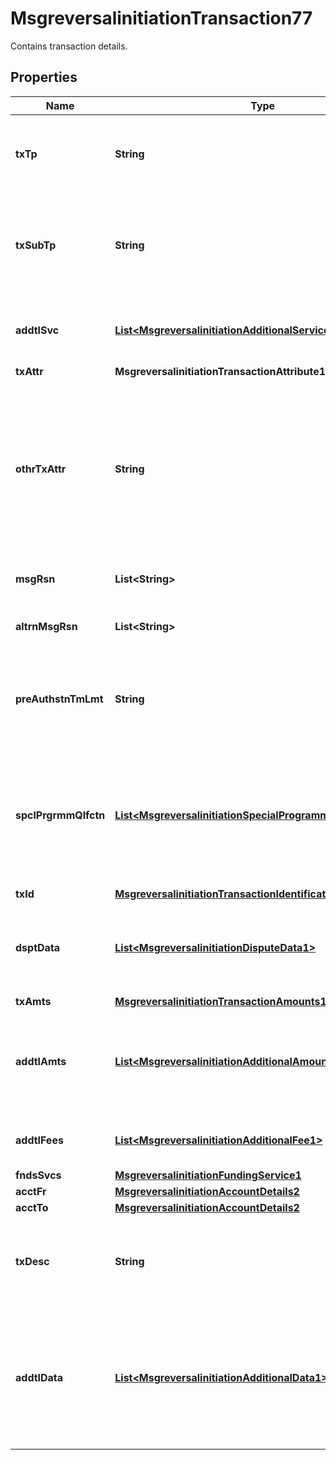 

# MsgreversalinitiationTransaction77

Contains transaction details.

## Properties

| Name | Type | Description | Notes |
|------------ | ------------- | ------------- | -------------|
|**txTp** | **String** | The code identifying the general type of transaction, such as a purchase or a balance inquiry. |  [optional] |
|**txSubTp** | **String** | The code identifying the subtype of the transaction, such as the kind of Funds Transfer or a prepaid card load. |  [optional] |
|**addtlSvc** | [**List&lt;MsgreversalinitiationAdditionalService1&gt;**](MsgreversalinitiationAdditionalService1.md) | Information about an additional service applied to the transaction, such as cash back. |  [optional] |
|**txAttr** | **MsgreversalinitiationTransactionAttribute1Code** |  |  [optional] |
|**othrTxAttr** | **String** | A free text field for providing a classification of the transaction when the Transaction Attribute Code is \&quot;OTHN\&quot; or \&quot;OTHP,\&quot; which indicate a national, network, or customer specific value. |  [optional] |
|**msgRsn** | **List&lt;String&gt;** | The conditions under which the message was sent. |  [optional] |
|**altrnMsgRsn** | **List&lt;String&gt;** | The code identifying a specific reason for the message. |  [optional] |
|**preAuthstnTmLmt** | **String** | The number of minutes within which the Acceptor is expected to complete the transaction. |  [optional] |
|**spclPrgrmmQlfctn** | [**List&lt;MsgreversalinitiationSpecialProgrammeQualification1&gt;**](MsgreversalinitiationSpecialProgrammeQualification1.md) | Information related to the Card&#39;s qualification in a Mastercard program that affects, for example, how the transaction is processed or the associated interchange fees. |  [optional] |
|**txId** | [**MsgreversalinitiationTransactionIdentification8**](MsgreversalinitiationTransactionIdentification8.md) |  |  [optional] |
|**dsptData** | [**List&lt;MsgreversalinitiationDisputeData1&gt;**](MsgreversalinitiationDisputeData1.md) | Information regarding a disputed transaction, such as information about chargebacks. |  [optional] |
|**txAmts** | [**MsgreversalinitiationTransactionAmounts1**](MsgreversalinitiationTransactionAmounts1.md) |  |  [optional] |
|**addtlAmts** | [**List&lt;MsgreversalinitiationAdditionalAmounts1&gt;**](MsgreversalinitiationAdditionalAmounts1.md) | Information about amounts that are not part of the Transaction Amount, such as an Issuer-assessed Cardholder fee. |  [optional] |
|**addtlFees** | [**List&lt;MsgreversalinitiationAdditionalFee1&gt;**](MsgreversalinitiationAdditionalFee1.md) | Information about fees not included in the transaction amount. |  [optional] |
|**fndsSvcs** | [**MsgreversalinitiationFundingService1**](MsgreversalinitiationFundingService1.md) |  |  [optional] |
|**acctFr** | [**MsgreversalinitiationAccountDetails2**](MsgreversalinitiationAccountDetails2.md) |  |  [optional] |
|**acctTo** | [**MsgreversalinitiationAccountDetails2**](MsgreversalinitiationAccountDetails2.md) |  |  [optional] |
|**txDesc** | **String** | Transaction data related to programs and services, content and format based on bilateral agreements. |  [optional] |
|**addtlData** | [**List&lt;MsgreversalinitiationAdditionalData1&gt;**](MsgreversalinitiationAdditionalData1.md) | Additional data about the transaction. The data is sent in a name-value pair: Transaction Additional Data Name and Transaction Additional Data Value. |  [optional] |



